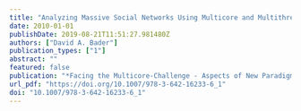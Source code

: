 ```yaml
---
title: "Analyzing Massive Social Networks Using Multicore and Multithreaded Architectures"
date: 2010-01-01
publishDate: 2019-08-21T11:51:27.981480Z
authors: ["David A. Bader"]
publication_types: ["1"]
abstract: ""
featured: false
publication: "*Facing the Multicore-Challenge - Aspects of New Paradigms and Technologies in Parallel Computing [Proceedings of a conference held at the Heidelberger Akademie der Wissenschaften, March 17-19, 2010]*"
url_pdf: "https://doi.org/10.1007/978-3-642-16233-6_1"
doi: "10.1007/978-3-642-16233-6_1"
---
```


